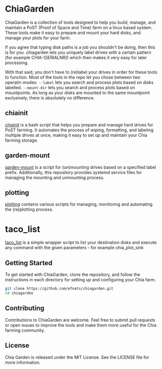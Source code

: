 # ChiaGarden

ChiaGarden is a collection of tools designed to help you build, manage, and maintain a PoST (Proof of Space and Time) farm on a linux based system. These tools make it easy to prepare and mount your hard disks, and manage your plots for your farm.

If you agree that typing disk paths is a job you shouldn't be doing, then this is for you. chiagarden lets you uniquely label drives with a certain pattern (for example CHIA-[SERIALNR]) which then makes it very easy for later processing.

With that said, you don't have to (re)label your drives in order for these tools to function. Most of the tools in the repo let you chose between two operatin modes:
`--label` lets you search and process plots based on disks labelled.
`--mount-dir` lets you search and process plots based on mountpoints.
As long as your disks are mounted to the same mountpoint exclusively, there is absolutely no difference.

## chiainit

[chiainit](https://github.com/efnats/chiagarden/tree/main/chiainit) is a bash script that helps you prepare and manage hard drives for PoST farming. It automates the process of wiping, formatting, and labeling multiple drives at once, making it easy to set up and maintain your Chia farming storage.

## garden-mount

[garden-mount](https://github.com/efnats/chiagarden/tree/main/garden-mount) is a script for (un)mounting drives based on a specified label prefix. Additionally, this repository provides systemd service files for managing the mounting and unmounting process.

## plotting

[plotting](https://github.com/efnats/chiagarden/tree/main/plotting) contains various scripts for managing, monitoring and automating the (re)plotting process.

# taco_list

[taco_list](https://github.com/efnats/chiagarden/tree/main/taco_list) is a simple wrapper script to list your destination disks and execute any command with the given parameters - for example chia_plot_sink

## Getting Started

To get started with ChiaGarden, clone the repository, and follow the instructions in each directory for setting up and configuring your Chia farm.

```bash
git clone https://github.com/efnats/chiagarden.git
cd chiagarden
```

## Contributing
Contributions to ChiaGarden are welcome. Feel free to submit pull requests or open issues to improve the tools and make them more useful for the Chia farming community.

## License
Chia Garden is released under the MIT License. See the LICENSE file for more information.


